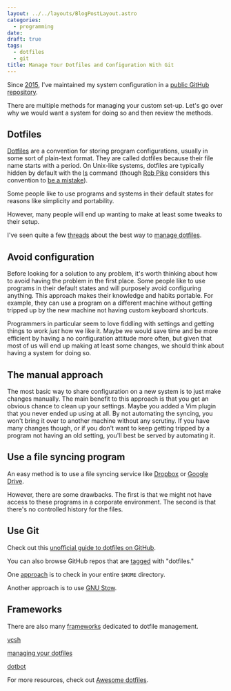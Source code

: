 ```yaml
---
layout: ../../layouts/BlogPostLayout.astro
categories:
  - programming
date:
draft: true
tags:
  - dotfiles
  - git
title: Manage Your Dotfiles and Configuration With Git
---
```


Since
[2015](https://github.com/recdata/dotfiles/commit/cfbaa3f47c707287205fe959220923f394643cb3),
I've maintained my system configuration in a [public GitHub
repository](https://github.com/recdata/dotfiles).

There are multiple methods for managing your custom set-up. Let's go over why we
would want a system for doing so and then review the methods.

## Dotfiles

[Dotfiles](https://en.wikipedia.org/wiki/Hidden_file_and_hidden_directory#Unix_and_Unix-like_environments)
are a convention for storing program configurations, usually in some sort of
plain-text format. They are called dotfiles because their file name starts with
a period. On Unix-like systems, dotfiles are typically hidden by default with
the [ls](https://en.wikipedia.org/wiki/Ls) command (though [Rob
Pike](https://en.wikipedia.org/wiki/Rob_Pike) considers this convention to [be a
mistake](https://linux-audit.com/linux-history-how-dot-files-became-hidden-files/)).

Some people like to use programs and systems in their default states for reasons
like simplicity and portability.

However, many people will end up wanting to make at least some tweaks to their
setup.

I've seen quite a few
[threads](https://www.reddit.com/r/unixporn/comments/6herou/how_do_you_manage_your_dotfiles_share_your_tips/)
about the best way to [manage
dotfiles](https://news.ycombinator.com/item?id=11070797).

## Avoid configuration

Before looking for a solution to any problem, it's worth thinking about how to
avoid having the problem in the first place. Some people like to use programs in
their default states and will purposely avoid configuring anything. This
approach makes their knowledge and habits portable. For example, they can use a
program on a different machine without getting tripped up by the new machine not
having custom keyboard shortcuts.

Programmers in particular seem to love fiddling with settings and getting things
to work *just* how we like it. Maybe we would save time and be more efficient by
having a no configuration attitude more often, but given that most of us will
end up making at least some changes, we should think about having a system for
doing so.

## The manual approach

The most basic way to share configuration on a new system is to just make
changes manually. The main benefit to this approach is that you get an obvious
chance to clean up your settings. Maybe you added a Vim plugin that you never
ended up using at all. By not automating the syncing, you won't bring it over to
another machine without any scrutiny. If you have many changes though, or if you
don't want to keep getting tripped by a program not having an old setting,
you'll best be served by automating it.

## Use a file syncing program

An easy method is to use a file syncing service like
[Dropbox](https://www.dropbox.com/) or [Google
Drive](https://www.google.com/drive/).

However, there are some drawbacks. The first is that we might not have access to
these programs in a corporate environment. The second is that there's no
controlled history for the files.

## Use Git

Check out this [unofficial guide to dotfiles on
GitHub](https://dotfiles.github.io/).

You can also browse GitHub repos that are
[tagged](https://github.com/topics/dotfiles) with "dotfiles."

One [approach](https://unix.stackexchange.com/q/46538/280976) is to check in
your entire `$HOME` directory.

Another approach is to use [GNU Stow](https://www.gnu.org/software/stow/).

## Frameworks

There are also many
[frameworks](https://dotfiles.github.io/#general-purpose-dotfile-utilities)
dedicated to dotfile management.

[vcsh](https://github.com/RichiH/vcsh)

[managing your dotfiles](https://www.anishathalye.com/2014/08/03/managing-your-dotfiles/)

[dotbot](https://github.com/anishathalye/dotbot/)

For more resources, check out [Awesome
dotfiles](https://github.com/webpro/awesome-dotfiles).
